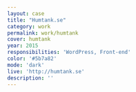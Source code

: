 ```yaml
---
layout: case
title: "Humtank.se"
category: work
permalink: work/humtank
cover: humtank
year: 2015
responsibilities: 'WordPress, Front-end'
color: '#5b7a82'
mode: 'dark'
live: 'http://humtank.se'
description: ''
---
```





